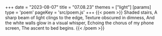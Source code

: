 +++
date = "2023-08-07"
title = "07.08.23"
themes = ["light"]
[params]
  type = 'poem'
  pageKey = 'src/poem.js'
+++
{{< poem >}}
Shaded stairs,
A sharp beam of light clings to the edge,
Texture obscured in dimness,
And the white walls glow in a visual whisper,
Echoing the chorus of my phone screen,
The ascent to bed begins.
{{< /poem >}}